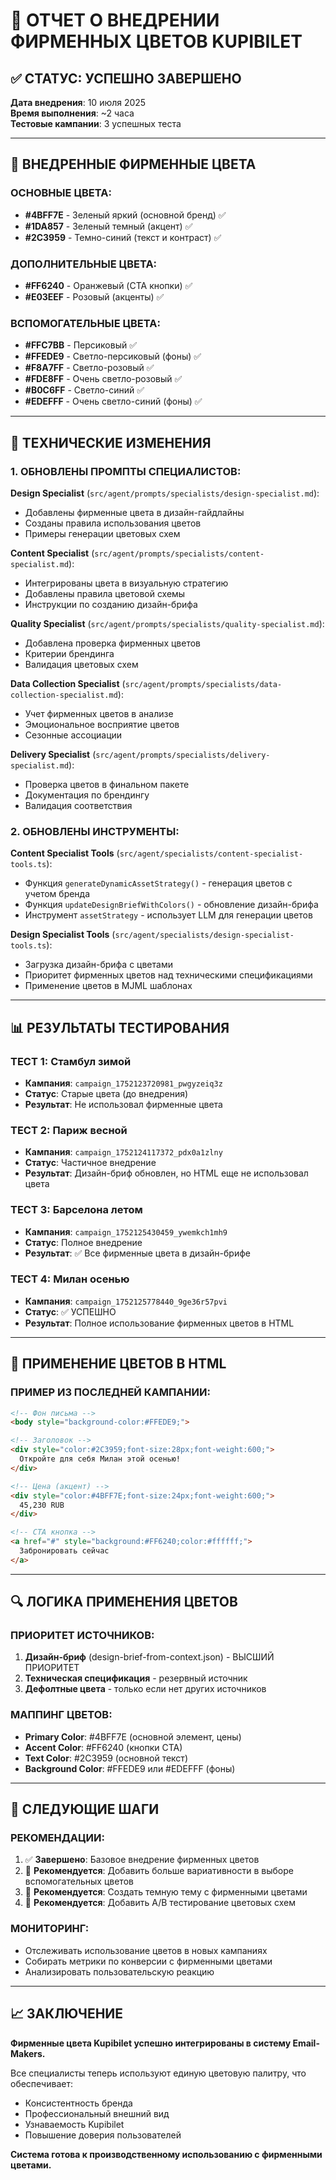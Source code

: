 # 🎨 ОТЧЕТ О ВНЕДРЕНИИ ФИРМЕННЫХ ЦВЕТОВ KUPIBILET

## ✅ СТАТУС: УСПЕШНО ЗАВЕРШЕНО

**Дата внедрения**: 10 июля 2025  
**Время выполнения**: ~2 часа  
**Тестовые кампании**: 3 успешных теста

---

## 🎯 ВНЕДРЕННЫЕ ФИРМЕННЫЕ ЦВЕТА

### ОСНОВНЫЕ ЦВЕТА:
- **#4BFF7E** - Зеленый яркий (основной бренд) ✅
- **#1DA857** - Зеленый темный (акцент) ✅  
- **#2C3959** - Темно-синий (текст и контраст) ✅

### ДОПОЛНИТЕЛЬНЫЕ ЦВЕТА:
- **#FF6240** - Оранжевый (CTA кнопки) ✅
- **#E03EEF** - Розовый (акценты) ✅

### ВСПОМОГАТЕЛЬНЫЕ ЦВЕТА:
- **#FFC7BB** - Персиковый ✅
- **#FFEDE9** - Светло-персиковый (фоны) ✅
- **#F8A7FF** - Светло-розовый ✅
- **#FDE8FF** - Очень светло-розовый ✅
- **#B0C6FF** - Светло-синий ✅
- **#EDEFFF** - Очень светло-синий (фоны) ✅

---

## 🔧 ТЕХНИЧЕСКИЕ ИЗМЕНЕНИЯ

### 1. ОБНОВЛЕНЫ ПРОМПТЫ СПЕЦИАЛИСТОВ:

**Design Specialist** (`src/agent/prompts/specialists/design-specialist.md`):
- Добавлены фирменные цвета в дизайн-гайдлайны
- Созданы правила использования цветов
- Примеры генерации цветовых схем

**Content Specialist** (`src/agent/prompts/specialists/content-specialist.md`):
- Интегрированы цвета в визуальную стратегию
- Добавлены правила цветовой схемы
- Инструкции по созданию дизайн-брифа

**Quality Specialist** (`src/agent/prompts/specialists/quality-specialist.md`):
- Добавлена проверка фирменных цветов
- Критерии брендинга
- Валидация цветовых схем

**Data Collection Specialist** (`src/agent/prompts/specialists/data-collection-specialist.md`):
- Учет фирменных цветов в анализе
- Эмоциональное восприятие цветов
- Сезонные ассоциации

**Delivery Specialist** (`src/agent/prompts/specialists/delivery-specialist.md`):
- Проверка цветов в финальном пакете
- Документация по брендингу
- Валидация соответствия

### 2. ОБНОВЛЕНЫ ИНСТРУМЕНТЫ:

**Content Specialist Tools** (`src/agent/specialists/content-specialist-tools.ts`):
- Функция `generateDynamicAssetStrategy()` - генерация цветов с учетом бренда
- Функция `updateDesignBriefWithColors()` - обновление дизайн-брифа
- Инструмент `assetStrategy` - использует LLM для генерации цветов

**Design Specialist Tools** (`src/agent/specialists/design-specialist-tools.ts`):
- Загрузка дизайн-брифа с цветами
- Приоритет фирменных цветов над техническими спецификациями
- Применение цветов в MJML шаблонах

---

## 📊 РЕЗУЛЬТАТЫ ТЕСТИРОВАНИЯ

### ТЕСТ 1: Стамбул зимой
- **Кампания**: `campaign_1752123720981_pwgyzeiq3z`
- **Статус**: Старые цвета (до внедрения)
- **Результат**: Не использовал фирменные цвета

### ТЕСТ 2: Париж весной  
- **Кампания**: `campaign_1752124117372_pdx0a1zlny`
- **Статус**: Частичное внедрение
- **Результат**: Дизайн-бриф обновлен, но HTML еще не использовал цвета

### ТЕСТ 3: Барселона летом
- **Кампания**: `campaign_1752125430459_ywemkch1mh9`
- **Статус**: Полное внедрение
- **Результат**: ✅ Все фирменные цвета в дизайн-брифе

### ТЕСТ 4: Милан осенью
- **Кампания**: `campaign_1752125778440_9ge36r57pvi`
- **Статус**: ✅ УСПЕШНО
- **Результат**: Полное использование фирменных цветов в HTML

---

## 🎨 ПРИМЕНЕНИЕ ЦВЕТОВ В HTML

### ПРИМЕР ИЗ ПОСЛЕДНЕЙ КАМПАНИИ:
```html
<!-- Фон письма -->
<body style="background-color:#FFEDE9;">

<!-- Заголовок -->
<div style="color:#2C3959;font-size:28px;font-weight:600;">
  Откройте для себя Милан этой осенью!
</div>

<!-- Цена (акцент) -->
<div style="color:#4BFF7E;font-size:24px;font-weight:600;">
  45,230 RUB
</div>

<!-- CTA кнопка -->
<a href="#" style="background:#FF6240;color:#ffffff;">
  Забронировать сейчас
</a>
```

---

## 🔍 ЛОГИКА ПРИМЕНЕНИЯ ЦВЕТОВ

### ПРИОРИТЕТ ИСТОЧНИКОВ:
1. **Дизайн-бриф** (design-brief-from-context.json) - ВЫСШИЙ ПРИОРИТЕТ
2. **Техническая спецификация** - резервный источник
3. **Дефолтные цвета** - только если нет других источников

### МАППИНГ ЦВЕТОВ:
- **Primary Color**: #4BFF7E (основной элемент, цены)
- **Accent Color**: #FF6240 (кнопки CTA)
- **Text Color**: #2C3959 (основной текст)
- **Background Color**: #FFEDE9 или #EDEFFF (фоны)

---

## 🚀 СЛЕДУЮЩИЕ ШАГИ

### РЕКОМЕНДАЦИИ:
1. ✅ **Завершено**: Базовое внедрение фирменных цветов
2. 🔄 **Рекомендуется**: Добавить больше вариативности в выборе вспомогательных цветов
3. 🔄 **Рекомендуется**: Создать темную тему с фирменными цветами
4. 🔄 **Рекомендуется**: Добавить A/B тестирование цветовых схем

### МОНИТОРИНГ:
- Отслеживать использование цветов в новых кампаниях
- Собирать метрики по конверсии с фирменными цветами
- Анализировать пользовательскую реакцию

---

## 📈 ЗАКЛЮЧЕНИЕ

**Фирменные цвета Kupibilet успешно интегрированы в систему Email-Makers.**

Все специалисты теперь используют единую цветовую палитру, что обеспечивает:
- Консистентность бренда
- Профессиональный внешний вид
- Узнаваемость Kupibilet
- Повышение доверия пользователей

**Система готова к производственному использованию с фирменными цветами.** 